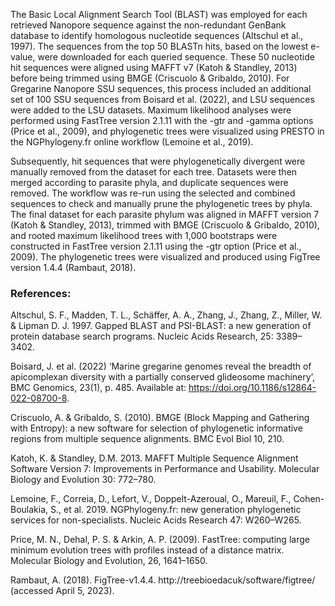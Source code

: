 
The Basic Local Alignment Search Tool (BLAST) was employed for each retrieved Nanopore sequence against the non-redundant GenBank database to identify homologous nucleotide sequences (Altschul et al., 1997). The sequences from the top 50 BLASTn hits, based on the lowest e-value, were downloaded for each queried sequence. These 50 nucleotide hit sequences were aligned using MAFFT v7 (Katoh & Standley, 2013) before being trimmed using BMGE (Criscuolo & Gribaldo, 2010). For Gregarine Nanopore SSU sequences, this process included an additional set of 100 SSU sequences from Boisard et al. (2022), and LSU sequences were added to the LSU datasets. Maximum likelihood analyses were performed using FastTree version 2.1.11 with the -gtr and -gamma options (Price et al., 2009), and phylogenetic trees were visualized using PRESTO in the NGPhylogeny.fr online workflow (Lemoine et al., 2019).

Subsequently, hit sequences that were phylogenetically divergent were manually removed from the dataset for each tree. Datasets were then merged according to parasite phyla, and duplicate sequences were removed. The workflow was re-run using the selected and combined sequences to check and manually prune the phylogenetic trees by phyla. The final dataset for each parasite phylum was aligned in MAFFT version 7 (Katoh & Standley, 2013), trimmed with BMGE (Criscuolo & Gribaldo, 2010), and rooted maximum likelihood trees with 1,000 bootstraps were constructed in FastTree version 2.1.11 using the -gtr option (Price et al., 2009). The phylogenetic trees were visualized and produced using FigTree version 1.4.4 (Rambaut, 2018).

### References:
Altschul, S. F., Madden, T. L., Schäffer, A. A., Zhang, J., Zhang, Z., Miller, W. & Lipman D. J. 1997. Gapped BLAST and PSI-BLAST: a new generation of protein database search programs. Nucleic Acids Research, 25: 3389–3402.

Boisard, J. et al. (2022) ‘Marine gregarine genomes reveal the breadth of apicomplexan diversity with a partially conserved glideosome machinery’, BMC Genomics, 23(1), p. 485. Available at: https://doi.org/10.1186/s12864-022-08700-8.

Criscuolo, A. & Gribaldo, S. (2010). BMGE (Block Mapping and Gathering with Entropy): a new software for selection of phylogenetic informative regions from multiple sequence alignments. BMC Evol Biol 10, 210. 

Katoh, K. & Standley, D.M. 2013. MAFFT Multiple Sequence Alignment Software Version 7: Improvements in Performance and Usability. Molecular Biology and Evolution 30: 772–780.

Lemoine, F., Correia, D., Lefort, V., Doppelt-Azeroual, O., Mareuil, F., Cohen-Boulakia, S., et al. 2019. NGPhylogeny.fr: new generation phylogenetic services for non-specialists. Nucleic Acids Research 47: W260–W265.

Price, M. N., Dehal, P. S. & Arkin, A. P. (2009). FastTree: computing large minimum evolution trees with profiles instead of a distance matrix. Molecular Biology and Evolution, 26, 1641–1650.

Rambaut, A. (2018). FigTree-v1.4.4. http://treebioedacuk/software/figtree/ (accessed April 5, 2023).
